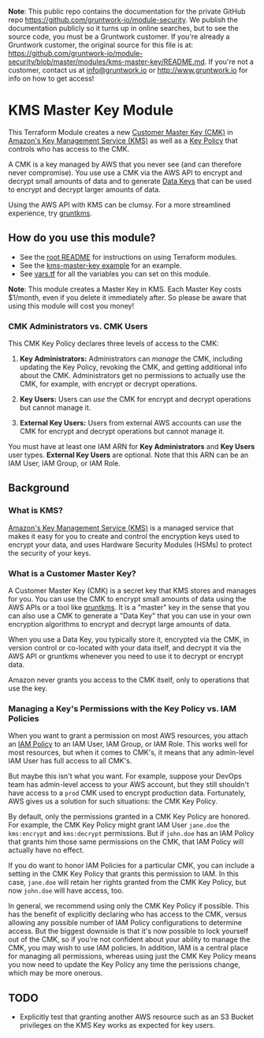 **Note**: This public repo contains the documentation for the private GitHub repo <https://github.com/gruntwork-io/module-security>.
We publish the documentation publicly so it turns up in online searches, but to see the source code, you must be a Gruntwork customer.
If you're already a Gruntwork customer, the original source for this file is at: <https://github.com/gruntwork-io/module-security/blob/master/modules/kms-master-key/README.md>.
If you're not a customer, contact us at <info@gruntwork.io> or <http://www.gruntwork.io> for info on how to get access!

# KMS Master Key Module

This Terraform Module creates a new [Customer Master
Key (CMK)](http://docs.aws.amazon.com/kms/latest/developerguide/concepts.html#master_keys) in [Amazon's Key Management
Service (KMS)](https://aws.amazon.com/kms/) as well as a [Key
Policy](http://docs.aws.amazon.com/kms/latest/developerguide/concepts.html#key_permissions) that controls who has
access to the CMK. 

A CMK is a key managed by AWS that you never see (and can therefore never compromise). You use use a CMK via the AWS API
to encrypt and decrypt small amounts of data and to generate [Data Keys](http://docs.aws.amazon.com/kms/latest/developerguide/concepts.html#data-keys) 
that can be used to encrypt and decrypt larger amounts of data.

Using the AWS API with KMS can be clumsy. For a more streamlined experience, try [gruntkms](https://github.com/gruntwork-io/gruntkms).

## How do you use this module?

* See the [root README](/README.md) for instructions on using Terraform modules.
* See the [kms-master-key example](/examples/kms-master-key) for an example.
* See [vars.tf](./vars.tf) for all the variables you can set on this module.

**Note**: This module creates a Master Key in KMS. Each Master Key costs $1/month, even if you delete it immediately
after. So please be aware that using this module will cost you money!

### CMK Administrators vs. CMK Users
 
This CMK Key Policy declares three levels of access to the CMK:
 
 1. **Key Administrators:** Administrators can *manage* the CMK, including updating the Key Policy, revoking the CMK, and 
    getting additional info about the CMK. Administrators get no permissions to actually use the CMK, for example, with
    encrypt or decrypt operations.
    
 1. **Key Users:** Users can *use* the CMK for encrypt and decrypt operations but cannot manage it.
 
 1. **External Key Users:** Users from external AWS accounts can *use* the CMK for encrypt and decrypt operations but cannot manage it.
 
You must have at least one IAM ARN for **Key Administrators** and **Key Users** user types. **External Key Users** are optional. Note that this ARN can be an IAM User, IAM Group, or IAM Role. 

## Background

### What is KMS?

[Amazon's Key Management Service (KMS)](https://aws.amazon.com/kms/) is a managed service that makes it easy for you to
create and control the encryption keys used to encrypt your data, and uses Hardware Security Modules (HSMs) to protect
the security of your keys.

### What is a Customer Master Key?

A Customer Master Key (CMK) is a secret key that KMS stores and manages for you. You can use the CMK to encrypt small
amounts of data using the AWS APIs or a tool like [gruntkms](https://github.com/gruntwork-io/gruntkms). It is a "master"
key in the sense that you can also use a CMK to generate a "Data Key" that you can use in your own encryption algorithms 
to encrypt and decrypt large amounts of data. 

When you use a Data Key, you typically store it, encrypted via the CMK, in version control or co-located with your data 
itself, and decrypt it via the AWS API or gruntkms whenever you need to use it to decrypt or encrypt data.

Amazon never grants you access to the CMK itself, only to operations that use the key.

### Managing a Key's Permissions with the Key Policy vs. IAM Policies

When you want to grant a permission on most AWS resources, you attach an [IAM Policy](http://docs.aws.amazon.com/IAM/latest/UserGuide/access_policies_examples.html)
to an IAM User, IAM Group, or IAM Role. This works well for most resources, but when it comes to CMK's, it means that any
admin-level IAM User has full access to all CMK's. 

But maybe this isn't what you want. For example, suppose your DevOps team has admin-level access to your AWS account, but 
they still shouldn't have access to a `prod` CMK used to encrypt production data. Fortunately, AWS gives us a solution 
for such situations: the CMK Key Policy. 

By default, only the permissions granted in a CMK Key Policy are honored. For example, the CMK Key Policy might 
grant IAM User `jane.doe` the `kms:encrypt` and `kms:decrypt` permissions. But if `john.doe` has an IAM Policy that grants
him those same permissions on the CMK, that IAM Policy will actually have no effect.
 
If you do want to honor IAM Policies for a particular CMK, you can include a setting in the CMK Key Policy that 
grants this permission to IAM. In this case, `jane.doe` will retain her rights granted from the CMK Key Policy, but now
 `john.doe` will have access, too.
 
In general, we recommend using only the CMK Key Policy if possible. This has the benefit of explicitly declaring who has
access to the CMK, versus allowing any possible number of IAM Policy configurations to determine access. But the biggest
downside is that it's now possible to lock yourself out of the CMK, so if you're not confident about your ability to
manage the CMK, you may wish to use IAM policies. In addition, IAM is a central place for managing all permissions, whereas
using just the CMK Key Policy means you now need to update the Key Policy any time the perissions change, which may be 
more onerous.

## TODO

- Explicitly test that granting another AWS resource such as an S3 Bucket privileges on the KMS Key works as expected
  for key users.